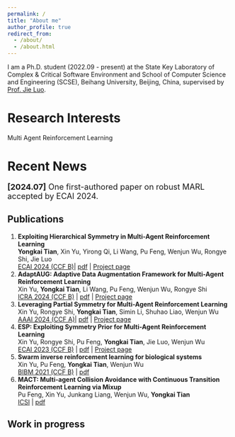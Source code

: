 ```yaml
---
permalink: /
title: "About me"
author_profile: true
redirect_from: 
  - /about/
  - /about.html
---
```


I am a Ph.D. student (2022.09 - present) at the State Key Laboratory of Complex & Critical Software Environment and School of Computer Science and Engineering (SCSE), Beihang University, Beijing, China, supervised by [Prof. Jie Luo](https://scholar.google.com/citations?hl=en&user=gwJTOVgAAAAJ).


Research Interests
======
Multi Agent Reinforcement Learning  

Recent News
======
<p style="font-size:18px"> <strong>[2024.07]</strong> One first-authored paper on robust MARL accepted by ECAI 2024.</p>

Publications
------
1. **Exploiting Hierarchical Symmetry in Multi-Agent Reinforcement Learning**  
**Yongkai Tian**, Xin Yu, Yirong Qi, Li Wang, Pu Feng, Wenjun Wu, Rongye Shi, Jie Luo  
[ECAI 2024 (CCF B)](https://www.ecai2024.eu/)| [pdf]() | [Project page](https://yongkai-tian.github.io/HEPN/)  
2. **AdaptAUG: Adaptive Data Augmentation Framework for Multi-Agent Reinforcement Learning**   
Xin Yu, **Yongkai Tian**, Li Wang, Pu Feng, Wenjun Wu, Rongye Shi  
[ICRA 2024 (CCF B)](https://2024.ieee-icra.org/) | [pdf](../files/AdaptAUG.pdf) | [Project page](https://xinyu-site.github.io/AdaptAUG/)  
3. **Leveraging Partial Symmetry for Multi-Agent Reinforcement Learning**  
Xin Yu, Rongye Shi, **Yongkai Tian**, Simin Li, Shuhao Liao, Wenjun Wu  
[AAAI 2024 (CCF A)](https://aaai.org/aaai-conference/)| [pdf](../files/pse.pdf) | [Project page](https://xinyu-site.github.io/PSE/)  
4. **ESP: Exploiting Symmetry Prior for Multi-Agent Reinforcement Learning**  
Xin Yu, Rongye Shi, Pu Feng, **Yongkai Tian**, Jie Luo, Wenjun Wu  
[ECAI 2023 (CCF B)](https://ecai2023.eu/) | [pdf](../files/ecai2023.pdf) | [Project page](https://xinyu-site.github.io/esp-marl)  
5. **Swarm inverse reinforcement learning for biological systems**  
Xin Yu, Pu Feng, **Yongkai Tian**, Wenjun Wu  
[BIBM 2021 (CCF B)](https://ieeebibm.org/BIBM2021/) | [pdf](../files/bibm.pdf)  
6. **MACT: Multi-agent Collision Avoidance with Continuous Transition Reinforcement Learning via Mixup**  
Pu Feng, Xin Yu, Junkang Liang, Wenjun Wu, **Yongkai Tian**  
[ICSI](https://link.springer.com/conference/swarm) | [pdf](../files/icsi.pdf)  

Work in progress
------
<!-- For site content, there is one markdown file for each type of content, which are stored in directories like _publications, _talks, _posts, _teaching, or _pages. For example, each talk is a markdown file in the [_talks directory](https://github.com/academicpages/academicpages.github.io/tree/master/_talks). At the top of each markdown file is structured data in YAML about the talk, which the theme will parse to do lots of cool stuff. The same structured data about a talk is used to generate the list of talks on the [Talks page](https://academicpages.github.io/talks), each [individual page](https://academicpages.github.io/talks/2012-03-01-talk-1) for specific talks, the talks section for the [CV page](https://academicpages.github.io/cv), and the [map of places you've given a talk](https://academicpages.github.io/talkmap.html) (if you run this [python file](https://github.com/academicpages/academicpages.github.io/blob/master/talkmap.py) or [Jupyter notebook](https://github.com/academicpages/academicpages.github.io/blob/master/talkmap.ipynb), which creates the HTML for the map based on the contents of the _talks directory). -->


<!-- Projects
------
  <li><strong>[Science and Technology Innovation 2030 Major Project]</strong> I participated in the "Research on crowd intelligence inspired convergence for crowd behavior" project.     
  </li>
  
  <li><strong>[National Key R&D Program of China]</strong> I participated in the "Intelligent Service Adaptation Theory and Key Technologies" project. 
</li> -->
<!-- Many people use a git client to create files on their local computer and then push them to GitHub's servers. If you are not familiar with git, you can directly edit these configuration and markdown files directly in the github.com interface. Navigate to a file (like [this one](https://github.com/academicpages/academicpages.github.io/blob/master/_talks/2012-03-01-talk-1.md) and click the pencil icon in the top right of the content preview (to the right of the "Raw | Blame | History" buttons). You can delete a file by clicking the trashcan icon to the right of the pencil icon. You can also create new files or upload files by navigating to a directory and clicking the "Create new file" or "Upload files" buttons. 

Example: editing a markdown file for a talk
![Editing a markdown file for a talk](/images/editing-talk.png) -->

